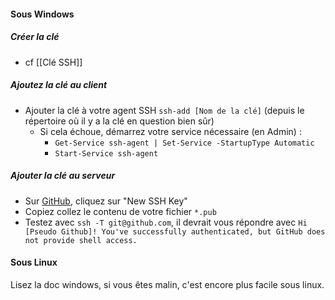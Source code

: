 #### Sous Windows
##### Créer la clé
 - cf [[Clé SSH]]
##### Ajoutez la clé au client
 - Ajouter la clé à votre agent SSH `ssh-add [Nom de la clé]` (depuis le répertoire où il y a la clé en question bien sûr)
	 - Si cela échoue, démarrez votre service nécessaire (en Admin) :
		 - `Get-Service ssh-agent | Set-Service -StartupType Automatic`
		 - `Start-Service ssh-agent`
##### Ajouter la clé au serveur
 - Sur [GitHub](https://github.com/settings/keys), cliquez sur "New SSH Key"
 - Copiez collez le contenu de votre fichier `*.pub`
 - Testez avec `ssh -T git@github.com`, il devrait vous répondre avec `Hi [Pseudo Github]! You've successfully authenticated, but GitHub does not provide shell access.`
#### Sous Linux
Lisez la doc windows, si vous êtes malin, c'est encore plus facile sous linux.
